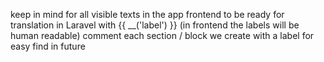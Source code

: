 keep in mind for all visible texts in the app frontend to be ready for translation in Laravel with {{ __('label') }} (in frontend the labels will be human readable)
comment each section / block we create with a label for easy find in future